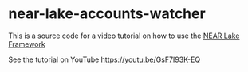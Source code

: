 # near-lake-accounts-watcher

This is a source code for a video tutorial on how to use the [NEAR Lake Framework](https://github.com/near/near-lake-framework)

See the tutorial on YouTube https://youtu.be/GsF7I93K-EQ
